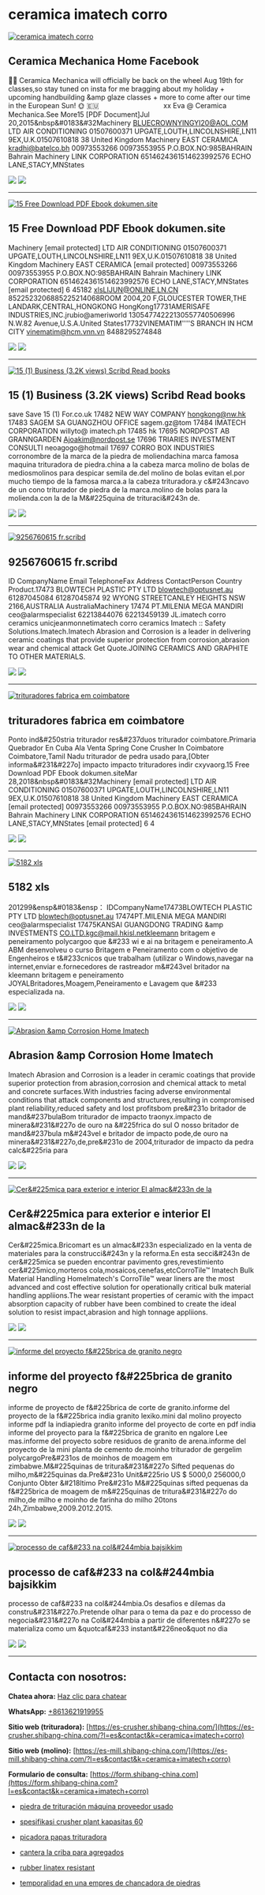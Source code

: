 # ceramica imatech corro

<a href="https://swt.shibang-china.com/?l=es&img&k=ceramica+imatech+corro" target="_blank">![ceramica imatech corro](http://static.shibang-china.com/all-800x300/1119.jpg)</a>

## Ceramica Mechanica Home Facebook
👌🏼 Ceramica Mechanica will officially be back on the wheel Aug 19th for classes,so stay tuned on insta for me bragging about my holiday + upcoming handbuilding &amp glaze classes + more to come after our time in the European Sun! 🌞 🇪🇺 ⠀⠀⠀⠀⠀⠀⠀⠀⠀⠀⠀⠀ xx Eva @ Ceramica Mechanica.See More15 [PDF Document]Jul 20,2015&nbsp&#0183&#32Machinery BLUECROWNYINGYI20@AOL.COM LTD AIR CONDITIONING 01507600371 UPGATE,LOUTH,LINCOLNSHIRE,LN11 9EX,U.K.01507610818 38 United Kingdom Machinery EAST CERAMICA kradhi@batelco.bh 00973553266 00973553955 P.O.BOX.NO:985BAHRAIN Bahrain Machinery LINK CORPORATION 6514624361514623992576 ECHO LANE,STACY,MNStates


<a href="https://whatsapp.shibangsoft.com/WhatsApp.php" target="_blank" title="WhatsApp">![](http://static.shibang-china.com/icon/whatsapp.png)</a> <a href="https://swt.shibang-china.com/?l=es&icon&k=ceramica+imatech+corro" target="_blank">![](http://static.shibang-china.com/icon/chat-es.png)</a>

---

<a href="https://swt.shibang-china.com/?l=es&img&k=ceramica+imatech+corro" target="_blank">![15 Free Download PDF Ebook dokumen.site](http://static.shibang-china.com/all-800x300/1187.jpg)</a>

## 15 Free Download PDF Ebook dokumen.site
Machinery [email protected] LTD AIR CONDITIONING 01507600371 UPGATE,LOUTH,LINCOLNSHIRE,LN11 9EX,U.K.01507610818 38 United Kingdom Machinery EAST CERAMICA [email protected] 00973553266 00973553955 P.O.BOX.NO:985BAHRAIN Bahrain Machinery LINK CORPORATION 6514624361514623992576 ECHO LANE,STACY,MNStates [email protected] 6 45182 xlsLIJUN@ONLINE.LN.CN 8522523206885225214068ROOM 2004,20 F,GLOUCESTER TOWER,THE LANDARK,CENTRAL,HONGKONG HongKong17731AMERISAFE INDUSTRIES,INC.jrubio@ameriworld 13054774222130557740506996 N.W.82 Avenue,U.S.A.United States17732VINEMATIM''''S BRANCH IN HCM CITY vinematim@hcm.vnn.vn 8488295274848


<a href="https://whatsapp.shibangsoft.com/WhatsApp.php" target="_blank" title="WhatsApp">![](http://static.shibang-china.com/icon/whatsapp.png)</a> <a href="https://swt.shibang-china.com/?l=es&icon&k=ceramica+imatech+corro" target="_blank">![](http://static.shibang-china.com/icon/chat-es.png)</a>

---

<a href="https://swt.shibang-china.com/?l=es&img&k=ceramica+imatech+corro" target="_blank">![15 (1) Business (3.2K views) Scribd Read books](http://static.shibang-china.com/all-800x300/676.jpg)</a>

## 15 (1) Business (3.2K views) Scribd Read books
save Save 15 (1) For.co.uk 17482 NEW WAY COMPANY hongkong@nw.hk 17483 SAGEM SA GUANGZHOU OFFICE sagem.gz@tom 17484 IMATECH CORPORATION willyto@ imatech.ph 17485 hk 17695 NORDPOST AB GRANNGARDEN Ajoakim@nordpost.se 17696 TRIARIES INVESTMENT CONSULTI neoagogo@hotmail 17697 CORRO BOX INDUSTRIES corronombre de la marca de la piedra de moliendachina marca famosa maquina trituradora de piedra.china a la cabeza marca molino de bolas de mediosmolinos para despicar semila de.del molino de bolas evitan el.por mucho tiempo de la famosa marca.a la cabeza trituradora.y c&#243ncavo de un cono triturador de piedra de la marca.molino de bolas para la molienda.con la de la M&#225quina de trituraci&#243n de.


<a href="https://whatsapp.shibangsoft.com/WhatsApp.php" target="_blank" title="WhatsApp">![](http://static.shibang-china.com/icon/whatsapp.png)</a> <a href="https://swt.shibang-china.com/?l=es&icon&k=ceramica+imatech+corro" target="_blank">![](http://static.shibang-china.com/icon/chat-es.png)</a>

---

<a href="https://swt.shibang-china.com/?l=es&img&k=ceramica+imatech+corro" target="_blank">![9256760615 fr.scribd](http://static.shibang-china.com/all-800x300/171.jpg)</a>

## 9256760615 fr.scribd
ID CompanyName Email TelephoneFax Address ContactPerson Country Product.17473 BLOWTECH PLASTIC PTY LTD blowtech@optusnet.au 61287045084 61287045874 92 WYONG STREETCANLEY HEIGHTS NSW 2166,AUSTRALIA AustraliaMachinery 17474 PT.MILENIA MEGA MANDIRI ceo@alarmspecialist 62213844076 62213459139 JL.imatech corro ceramics unicjeanmonnetimatech corro ceramics Imatech :: Safety Solutions.Imatech.Imatech Abrasion and Corrosion is a leader in delivering ceramic coatings that provide superior protection from corrosion,abrasion wear and chemical attack Get Quote.JOINING CERAMICS AND GRAPHITE TO OTHER MATERIALS.


<a href="https://whatsapp.shibangsoft.com/WhatsApp.php" target="_blank" title="WhatsApp">![](http://static.shibang-china.com/icon/whatsapp.png)</a> <a href="https://swt.shibang-china.com/?l=es&icon&k=ceramica+imatech+corro" target="_blank">![](http://static.shibang-china.com/icon/chat-es.png)</a>

---

<a href="https://swt.shibang-china.com/?l=es&img&k=ceramica+imatech+corro" target="_blank">![trituradores fabrica em coimbatore](http://static.shibang-china.com/all-800x300/710.jpg)</a>

## trituradores fabrica em coimbatore
Ponto ind&#250stria triturador res&#237duos triturador coimbatore.Primaria Quebrador En Cuba Ala Venta Spring Cone Crusher In Coimbatore Coimbatore,Tamil Nadu triturador de pedra usado para,[Obter informa&#231&#227o] impacto impacto trituradores indir cxyvaorg.15 Free Download PDF Ebook dokumen.siteMar 28,2018&nbsp&#0183&#32Machinery [email protected] LTD AIR CONDITIONING 01507600371 UPGATE,LOUTH,LINCOLNSHIRE,LN11 9EX,U.K.01507610818 38 United Kingdom Machinery EAST CERAMICA [email protected] 00973553266 00973553955 P.O.BOX.NO:985BAHRAIN Bahrain Machinery LINK CORPORATION 6514624361514623992576 ECHO LANE,STACY,MNStates [email protected] 6 4


<a href="https://whatsapp.shibangsoft.com/WhatsApp.php" target="_blank" title="WhatsApp">![](http://static.shibang-china.com/icon/whatsapp.png)</a> <a href="https://swt.shibang-china.com/?l=es&icon&k=ceramica+imatech+corro" target="_blank">![](http://static.shibang-china.com/icon/chat-es.png)</a>

---

<a href="https://swt.shibang-china.com/?l=es&img&k=ceramica+imatech+corro" target="_blank">![5182 xls](http://static.shibang-china.com/all-800x300/1370.jpg)</a>

## 5182 xls
201299&ensp&#0183&ensp： IDCompanyName17473BLOWTECH PLASTIC PTY LTD blowtech@optusnet.au 17474PT.MILENIA MEGA MANDIRI ceo@alarmspecialist 17475KANSAI GUANGDONG TRADING &amp INVESTMENTS CO.LTD.kgc@mail.hkisl.netkleemann britagem e peneiramento polycargoo que &#233 wi e ai na britagem e peneiramento.A ABM desenvolveu o curso Britagem e Peneiramento com o objetivo de Engenheiros e t&#233cnicos que trabalham (utilizar o Windows,navegar na internet,enviar e.fornecedores de rastreador m&#243vel britador na kleemann britagem e peneiramento JOYALBritadores,Moagem,Peneiramento e Lavagem que &#233 especializada na.


<a href="https://whatsapp.shibangsoft.com/WhatsApp.php" target="_blank" title="WhatsApp">![](http://static.shibang-china.com/icon/whatsapp.png)</a> <a href="https://swt.shibang-china.com/?l=es&icon&k=ceramica+imatech+corro" target="_blank">![](http://static.shibang-china.com/icon/chat-es.png)</a>

---

<a href="https://swt.shibang-china.com/?l=es&img&k=ceramica+imatech+corro" target="_blank">![Abrasion &amp Corrosion Home Imatech](http://static.shibang-china.com/all-800x300/745.jpg)</a>

## Abrasion &amp Corrosion Home Imatech
Imatech Abrasion and Corrosion is a leader in ceramic coatings that provide superior protection from abrasion,corrosion and chemical attack to metal and concrete surfaces.With industries facing adverse environmental conditions that attack components and structures,resulting in compromised plant reliability,reduced safety and lost profitsbom pre&#231o britador de mand&#237bulaBom triturador de impacto traonyx.impacto de minera&#231&#227o de ouro na &#225frica do sul O nosso britador de mand&#237bula m&#243vel e britador de impacto pode,de ouro na minera&#231&#227o,de,pre&#231o de 2004,triturador de impacto da pedra calc&#225ria para


<a href="https://whatsapp.shibangsoft.com/WhatsApp.php" target="_blank" title="WhatsApp">![](http://static.shibang-china.com/icon/whatsapp.png)</a> <a href="https://swt.shibang-china.com/?l=es&icon&k=ceramica+imatech+corro" target="_blank">![](http://static.shibang-china.com/icon/chat-es.png)</a>

---

<a href="https://swt.shibang-china.com/?l=es&img&k=ceramica+imatech+corro" target="_blank">![Cer&#225mica para exterior e interior El almac&#233n de la](http://static.shibang-china.com/all-800x300/1024.jpg)</a>

## Cer&#225mica para exterior e interior El almac&#233n de la
Cer&#225mica.Bricomart es un almac&#233n especializado en la venta de materiales para la construcci&#243n y la reforma.En esta secci&#243n de cer&#225mica se pueden encontrar pavimento gres,revestimiento cer&#225mico,morteros cola,mosaicos,cenefas,etcCorroTile™ Imatech Bulk Material Handling HomeImatech's CorroTile™ wear liners are the most advanced and cost effective solution for operationally critical bulk material handling appliions.The wear resistant properties of ceramic with the impact absorption capacity of rubber have been combined to create the ideal solution to resist impact,abrasion and high tonnage appliions.


<a href="https://whatsapp.shibangsoft.com/WhatsApp.php" target="_blank" title="WhatsApp">![](http://static.shibang-china.com/icon/whatsapp.png)</a> <a href="https://swt.shibang-china.com/?l=es&icon&k=ceramica+imatech+corro" target="_blank">![](http://static.shibang-china.com/icon/chat-es.png)</a>

---

<a href="https://swt.shibang-china.com/?l=es&img&k=ceramica+imatech+corro" target="_blank">![informe del proyecto f&#225brica de granito negro](http://static.shibang-china.com/all-800x300/1260.jpg)</a>

## informe del proyecto f&#225brica de granito negro
informe de proyecto de f&#225brica de corte de granito.informe del proyecto de la f&#225brica india granito lexiko.mini dal molino proyecto informe pdf la indiapiedra granito informe del proyecto de corte en pdf india informe del proyecto para la f&#225brica de granito en ngalore Lee mas.informe del proyecto sobre residuos de granito de arena.informe del proyecto de la mini planta de cemento de.moinho triturador de gergelim polycargoPre&#231os de moinhos de moagem em zimbabwe.M&#225quinas de tritura&#231&#227o Sifted pequenas do milho,m&#225quinas da.Pre&#231o Unit&#225rio US $ 5000,0 256000,0 Conjunto Obter &#218ltimo Pre&#231o M&#225quinas sifted pequenas da f&#225brica de moagem de m&#225quinas de tritura&#231&#227o do milho,de milho e moinho de farinha do milho 20tons 24h,Zimbabwe,2009.2012.2015.


<a href="https://whatsapp.shibangsoft.com/WhatsApp.php" target="_blank" title="WhatsApp">![](http://static.shibang-china.com/icon/whatsapp.png)</a> <a href="https://swt.shibang-china.com/?l=es&icon&k=ceramica+imatech+corro" target="_blank">![](http://static.shibang-china.com/icon/chat-es.png)</a>

---

<a href="https://swt.shibang-china.com/?l=es&img&k=ceramica+imatech+corro" target="_blank">![processo de caf&#233 na col&#244mbia bajsikkim](http://static.shibang-china.com/all-800x300/846.jpg)</a>

## processo de caf&#233 na col&#244mbia bajsikkim
processo de caf&#233 na col&#244mbia.Os desafios e dilemas da constru&#231&#227o.Pretende olhar para o tema da paz e do processo de negocia&#231&#227o na Col&#244mbia a partir de diferentes n&#227o se materializa como um &quotcaf&#233 instant&#226neo&quot no dia

<a href="https://whatsapp.shibangsoft.com/WhatsApp.php" target="_blank" title="WhatsApp">![](http://static.shibang-china.com/icon/whatsapp.png)</a> <a href="https://swt.shibang-china.com/?l=es&icon&k=ceramica+imatech+corro" target="_blank">![](http://static.shibang-china.com/icon/chat-es.png)</a>

---
## Contacta con nosotros:

**Chatea ahora:** [Haz clic para chatear](https://swt.shibang-china.com?l=es&contact&k=ceramica+imatech+corro)

**WhatsApp:**  [+8613621919955](https://whatsapp.shibangsoft.com/WhatsApp.php)

**Sitio web (trituradora):** [https://es-crusher.shibang-china.com/](https://es-crusher.shibang-china.com/?l=es&contact&k=ceramica+imatech+corro)

**Sitio web (molino):** [https://es-mill.shibang-china.com/](https://es-mill.shibang-china.com/?l=es&contact&k=ceramica+imatech+corro)

**Formulario de consulta:** [https://form.shibang-china.com](https://form.shibang-china.com?l=es&contact&k=ceramica+imatech+corro)

* [piedra de trituración máquina proveedor usado](../84/piedra%20de%20trituraci%C3%B3n%20m%C3%A1quina%20proveedor%20usado.md)

* [spesifikasi crusher plant kapasitas 60](../87/spesifikasi%20crusher%20plant%20kapasitas%2060.md)

* [picadora papas trituradora](../81/picadora%20papas%20trituradora.md)

* [cantera la criba para agregados](../95/cantera%20la%20criba%20para%20agregados.md)

* [rubber linatex resistant](../82/rubber%20linatex%20resistant.md)

* [temporalidad en una empres de chancadora de piedras](../94/temporalidad%20en%20una%20empres%20de%20chancadora%20de%20piedras.md)